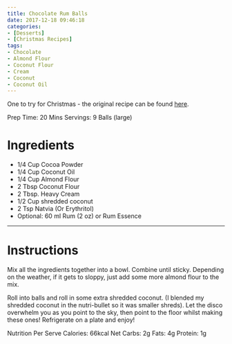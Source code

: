 ```yaml
---
title: Chocolate Rum Balls
date: 2017-12-18 09:46:18
categories:
- [Desserts]
- [Christmas Recipes]
tags:
- Chocolate
- Almond Flour
- Coconut Flour
- Cream
- Coconut
- Coconut Oil
---
```


One to try for Christmas - the original recipe can be found [here](https://www.fatforweightloss.com.au/recipe/keto-rum-balls/). 

<!--more-->


 Prep Time: 20 Mins
 Servings: 9 Balls (large)


# Ingredients
- 1/4 Cup Cocoa Powder
- 1/4 Cup Coconut Oil
- 1/4 Cup Almond Flour
- 2  Tbsp Coconut Flour
- 2 Tbsp. Heavy Cream
- 1/2 Cup shredded coconut
- 2 Tsp Natvia (Or Erythritol)
- Optional: 60 ml Rum (2 oz) or Rum Essence


---

# Instructions
Mix all the ingredients together into a bowl. Combine until sticky. Depending on the weather, if it gets to sloppy, just add some more almond flour to the mix.

Roll into balls and roll in some extra shredded coconut. (I blended my shredded coconut in the nutri-bullet so it was smaller shreds). Let the disco overwhelm you as you point to the sky, then point to the floor whilst making these ones!
Refrigerate on a plate and enjoy!


Nutrition Per Serve
Calories: 66kcal
Net Carbs: 2g
Fats: 4g
Protein: 1g